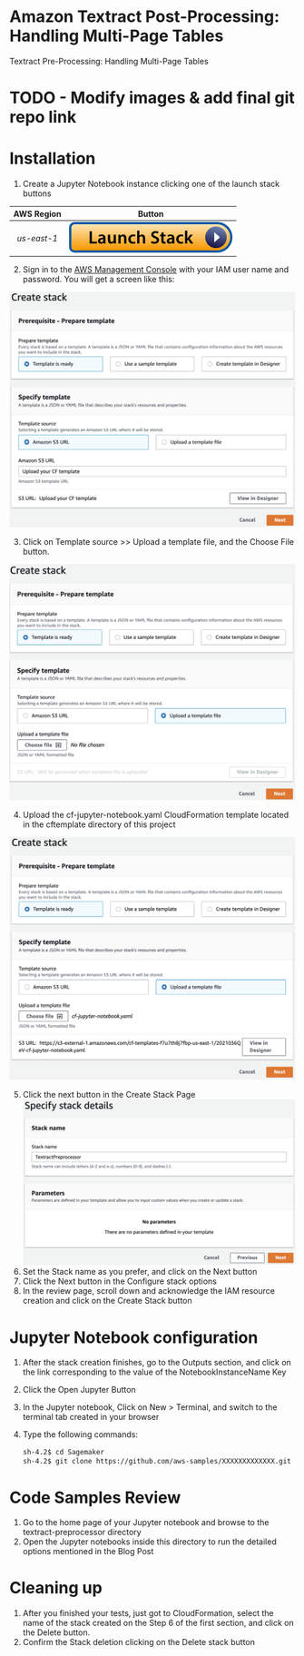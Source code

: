 # Amazon Textract Post-Processing: Handling Multi-Page Tables
Textract Pre-Processing: Handling Multi-Page Tables

# TODO - Modify images & add final git repo link

# Installation

1. Create a Jupyter Notebook instance clicking one of the launch stack buttons

| AWS Region  |                                                                                                       Button                                                                                                        |
| :---------: | :-----------------------------------------------------------------------------------------------------------------------------------------------------------------------------------------------------------------: |
| _us-east-1_ | [![Launch stack in us-east-1](./images/launch-stack.svg)](https://console.aws.amazon.com/cloudformation/home?region=us-east-1#/stacks/new?stackName=TextractPreprocessor&templateURL=Upload%20your%20CF%20template) |

2. Sign in to the [AWS Management Console](https://aws.amazon.com/console/) with your IAM user name and password. You will get a screen like this:

![Create stack](./images/cf-create-stack.png)

3. Click on Template source >> Upload a template file, and the Choose File button.

![Launch stack in us-east-1](./images/cf-upload-stack.png)

4. Upload the cf-jupyter-notebook.yaml CloudFormation template located in the cftemplate directory of this project

![Launch stack in us-east-1](./images/cf-uploaded-stack.png)

5. Click the next button in the Create Stack Page
   ![Launch stack in us-east-1](./images/cf-details-stack.png)
6. Set the Stack name as you prefer, and click on the Next button
7. Click the Next button in the Configure stack options
8. In the review page, scroll down and acknowledge the IAM resource creation and click on the Create Stack button

# Jupyter Notebook configuration

1. After the stack creation finishes, go to the Outputs section, and click on the link corresponding to the value of the NotebookInstanceName Key
2. Click the Open Jupyter Button
3. In the Jupyter notebook, Click on New > Terminal, and switch to the terminal tab created in your browser
4. Type the following commands:

   ```console
   sh-4.2$ cd Sagemaker
   sh-4.2$ git clone https://github.com/aws-samples/XXXXXXXXXXXXX.git
   ```

# Code Samples Review

1. Go to the home page of your Jupyter notebook and browse to the textract-preprocessor directory
2. Open the Jupyter notebooks inside this directory to run the detailed options mentioned in the Blog Post

# Cleaning up

1. After you finished your tests, just got to CloudFormation, select the name of the stack created on the Step 6 of the first section, and click on the Delete button.
2. Confirm the Stack deletion clicking on the Delete stack button
